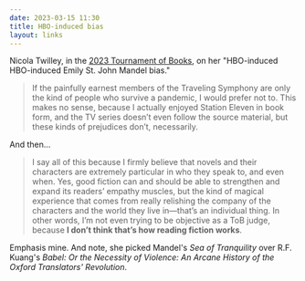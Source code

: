 ```yaml
---
date: 2023-03-15 11:30
title: HBO-induced bias
layout: links
---
```


Nicola Twilley, in the [2023 Tournament of Books](https://www.tournamentofbooks.com/2023/sea-of-tranquility-v-babel), on her "HBO-induced HBO-induced Emily St. John Mandel bias."

> If the painfully earnest members of the Traveling Symphony are only the kind of people who survive a pandemic, I would prefer not to. This makes no sense, because I actually enjoyed Station Eleven in book form, and the TV series doesn’t even follow the source material, but these kinds of prejudices don’t, necessarily.

And then...

> I say all of this because I firmly believe that novels and their characters are extremely particular in who they speak to, and even when. Yes, good fiction can and should be able to strengthen and expand its readers’ empathy muscles, but the kind of magical experience that comes from really relishing the company of the characters and the world they live in—that’s an individual thing. In other words, I’m not even trying to be objective as a ToB judge, because **I don’t think that’s how reading fiction works**. 

Emphasis mine. And note, she picked Mandel's *Sea of Tranquility* over R.F. Kuang's *Babel: Or the Necessity of Violence: An Arcane History of the Oxford Translators' Revolution*.